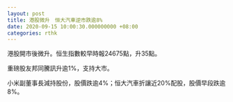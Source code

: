 ```yaml
---
layout: post
title: 港股微升　恒大汽車逆市跌逾8%
date: 2020-09-15 10:00:30.000000000 +08:00
categories: rthk
---
```


港股開市後微升。恒生指數較早時報24675點，升35點。

重磅股友邦同騰訊升逾1%，支持大市。

小米副董事長減持股份，股價跌逾4%；恒大汽車折讓近20%配股，股價早段跌逾8%。
